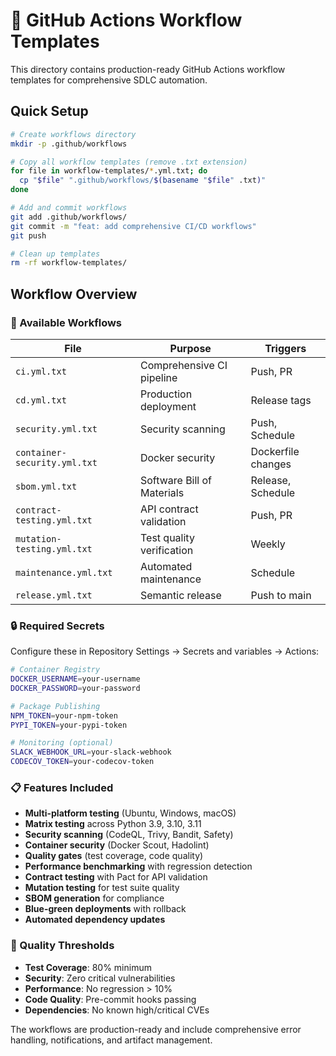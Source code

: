 # 🔧 GitHub Actions Workflow Templates

This directory contains production-ready GitHub Actions workflow templates for comprehensive SDLC automation.

## Quick Setup

```bash
# Create workflows directory
mkdir -p .github/workflows

# Copy all workflow templates (remove .txt extension)
for file in workflow-templates/*.yml.txt; do
  cp "$file" ".github/workflows/$(basename "$file" .txt)"
done

# Add and commit workflows
git add .github/workflows/
git commit -m "feat: add comprehensive CI/CD workflows"
git push

# Clean up templates
rm -rf workflow-templates/
```

## Workflow Overview

### 🚀 Available Workflows

| File | Purpose | Triggers |
|------|---------|----------|
| `ci.yml.txt` | Comprehensive CI pipeline | Push, PR |
| `cd.yml.txt` | Production deployment | Release tags |
| `security.yml.txt` | Security scanning | Push, Schedule |
| `container-security.yml.txt` | Docker security | Dockerfile changes |
| `sbom.yml.txt` | Software Bill of Materials | Release, Schedule |
| `contract-testing.yml.txt` | API contract validation | Push, PR |
| `mutation-testing.yml.txt` | Test quality verification | Weekly |
| `maintenance.yml.txt` | Automated maintenance | Schedule |
| `release.yml.txt` | Semantic release | Push to main |

### 🔒 Required Secrets

Configure these in Repository Settings → Secrets and variables → Actions:

```bash
# Container Registry
DOCKER_USERNAME=your-username
DOCKER_PASSWORD=your-password

# Package Publishing  
NPM_TOKEN=your-npm-token
PYPI_TOKEN=your-pypi-token

# Monitoring (optional)
SLACK_WEBHOOK_URL=your-slack-webhook
CODECOV_TOKEN=your-codecov-token
```

### 📋 Features Included

- **Multi-platform testing** (Ubuntu, Windows, macOS)
- **Matrix testing** across Python 3.9, 3.10, 3.11
- **Security scanning** (CodeQL, Trivy, Bandit, Safety)
- **Container security** (Docker Scout, Hadolint)
- **Quality gates** (test coverage, code quality)
- **Performance benchmarking** with regression detection
- **Contract testing** with Pact for API validation
- **Mutation testing** for test suite quality
- **SBOM generation** for compliance
- **Blue-green deployments** with rollback
- **Automated dependency updates**

### 🎯 Quality Thresholds

- **Test Coverage**: 80% minimum
- **Security**: Zero critical vulnerabilities
- **Performance**: No regression > 10%
- **Code Quality**: Pre-commit hooks passing
- **Dependencies**: No known high/critical CVEs

The workflows are production-ready and include comprehensive error handling, notifications, and artifact management.